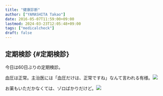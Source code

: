 ```yaml
---
title: "健康診断"
author: ["YAMASHITA Takao"]
date: 2016-05-07T11:59:00+09:00
lastmod: 2024-03-23T12:05:48+09:00
tags: ["medicalcheck"]
draft: false
---
```


## 定期検診 {#定期検診}

今日は60日ぶりの定期検診。

血圧は正常。主治医には「血圧だけは、正常ですね」なんて言われる有様。![](/images/blood-pressure-result.jpg)

お薬もいただかなくては、ゾロばかりだけど。![](/images/medicine.jpg)
